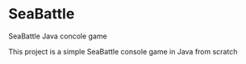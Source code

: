 # SeaBattle
SeaBattle Java concole game

This project is a simple SeaBattle console game in Java from scratch

